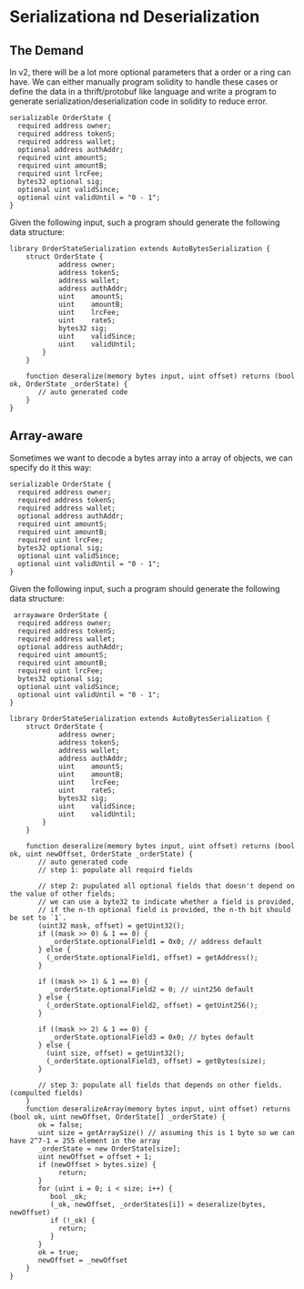 # Serializationa nd Deserialization

## The Demand
In v2, there will be a lot more optional parameters that a order or a ring can have. We can either manually program solidity to handle these cases or define the data in a thrift/protobuf like language and write a program to generate serialization/deserialization code in solidity to reduce error.

```
serializable OrderState {
  required address owner;
  required address tokenS;
  required address wallet;
  optional address authAddr;
  required uint amountS;
  required uint amountB;
  required uint lrcFee;
  bytes32 optional sig;
  optional uint validSince;
  optional uint validUntil = "0 - 1";
}

```

Given the following input, such a program should generate the following data structure:

```
library OrderStateSerialization extends AutoBytesSerialization {
    struct OrderState {
            address owner;
            address tokenS;
            address wallet;
            address authAddr;
            uint    amountS;
            uint    amountB;
            uint    lrcFee;
            uint    rateS;
            bytes32 sig;
            uint    validSince;
            uint    validUntil;
        }
    }

    function deseralize(memory bytes input, uint offset) returns (bool ok, OrderState _orderState) {
       // auto generated code
    }
}
```

## Array-aware 
Sometimes we want to decode a bytes array into a array of objects, we can specify do it this way:


```
serializable OrderState {
  required address owner;
  required address tokenS;
  required address wallet;
  optional address authAddr;
  required uint amountS;
  required uint amountB;
  required uint lrcFee;
  bytes32 optional sig;
  optional uint validSince;
  optional uint validUntil = "0 - 1";
}

```

Given the following input, such a program should generate the following data structure:

```
 arrayaware OrderState {
  required address owner;
  required address tokenS;
  required address wallet;
  optional address authAddr;
  required uint amountS;
  required uint amountB;
  required uint lrcFee;
  bytes32 optional sig;
  optional uint validSince;
  optional uint validUntil = "0 - 1";
}

```

```
library OrderStateSerialization extends AutoBytesSerialization {
    struct OrderState {
            address owner;
            address tokenS;
            address wallet;
            address authAddr;
            uint    amountS;
            uint    amountB;
            uint    lrcFee;
            uint    rateS;
            bytes32 sig;
            uint    validSince;
            uint    validUntil;
        }
    }
    
    function deseralize(memory bytes input, uint offset) returns (bool ok, uint newOffset, OrderState _orderState) {
       // auto generated code
       // step 1: populate all requird fields
       
       // step 2: pupulated all optional fields that doesn't depend on the value of other fields;
       // we can use a byte32 to indicate whether a field is provided,
       // if the n-th optional field is provided, the n-th bit should be set to `1`.
       (uint32 mask, offset) = getUint32();
       if ((mask >> 0) & 1 == 0) {
          _orderState.optionalField1 = 0x0; // address default
       } else {
         (_orderState.optionalField1, offset) = getAddress();
       }
       
       if ((mask >> 1) & 1 == 0) {
          _orderState.optionalField2 = 0; // uint256 default
       } else {
         (_orderState.optionalField2, offset) = getUint256();
       }
       
       if ((mask >> 2) & 1 == 0) {
          _orderState.optionalField3 = 0x0; // bytes default
       } else {
         (uint size, offset) = getUint32();
         (_orderState.optionalField3, offset) = getBytes(size);
       }
       
       // step 3: populate all fields that depends on other fields. (compulted fields)
    }
    function deseralizeArray(memory bytes input, uint offset) returns (bool ok, uint newOffset, OrderState[] _orderState) {
       ok = false;
       uint size = getArraySize() // assuming this is 1 byte so we can have 2^7-1 = 255 element in the array
       _orderState = new OrderState[size];
       uint newOffset = offset + 1;
       if (newOffset > bytes.size) {
            return;
       }
       for (uint i = 0; i < size; i++) {
          bool _ok;
          (_ok, newOffset, _orderStates[i]) = deseralize(bytes, newOffset)
          if (!_ok) {
            return;
          }
       }
       ok = true;
       newOffset = _newOffset
    }
}
```

